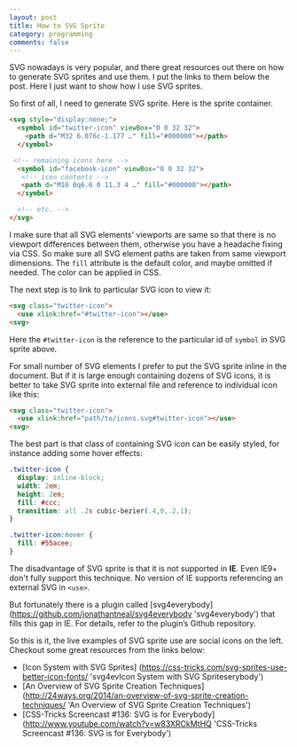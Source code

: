 ```yaml
---
layout: post
title: How to SVG Sprite
category: programming
comments: false
---
```


SVG nowadays is very popular, and there great resources out there on how to generate SVG sprites and use them. I put the links to them below the post. Here I just want to show how I use SVG sprites.

So first of all, I need to generate SVG sprite. Here is the sprite container.

```html
<svg style="display:none;">
  <symbol id="twitter-icon" viewBox="0 0 32 32">
    <path d="M32 6.076c-1.177 …" fill="#000000"></path>
  </symbol>

 <!-- remaining icons here -->
  <symbol id="facebook-icon" viewBox="0 0 32 32">
   <!-- icon contents -->
   <path d="M16 0q6.6 0 11.3 4 …" fill="#000000"></path>
  </symbol>

  <!-- etc. -->
</svg>
```

I make sure that all SVG elements' viewports are same so that there is no viewport differences between them, otherwise you have a headache fixing via CSS. So make sure all SVG element paths are taken from same viewport dimensions. The `fill` attribute is the default color, and maybe omitted if needed. The color can be applied in CSS.

The next step is to link to particular SVG icon to view it:

```html
<svg class="twitter-icon">
  <use xlink:href="#twitter-icon"></use>
<svg>
```
Here the `#twitter-icon` is the reference to the particular id of `symbol` in SVG sprite above.

For small number of SVG elements I prefer to put the SVG sprite inline in the document. But if it is large enough containing dozens of SVG icons, it is better to take SVG sprite into external file and reference to individual icon like this:

```html
<svg class="twitter-icon">
  <use xlink:href="path/to/icons.svg#twitter-icon"></use>
<svg>
```

The best part is that class of containing SVG icon can be easily styled, for instance adding some hover effects:

```css
.twitter-icon {
  display: inline-block;
  width: 2em;
  height: 2em;
  fill: #ccc;
  transition: all .2s cubic-bezier(.4,0,.2,1);
}

.twitter-icon:hover {
  fill: #55acee;
}
```

The disadvantage of SVG sprite is that it is not supported in **IE**. Even IE9+ don't fully support this technique. No version of IE supports referencing an external SVG in `<use>`.

But fortunately there is a plugin called [svg4everybody] (https://github.com/jonathantneal/svg4everybody 'svg4everybody') that fills this gap in IE. For details, refer to the plugin’s Github repository.

So this is it, the live examples of SVG sprite use are social icons on the left. Checkout some great resources from the links below:

* [Icon System with SVG Sprites] (https://css-tricks.com/svg-sprites-use-better-icon-fonts/ 'svg4evIcon System with SVG Spriteserybody')
* [An Overview of SVG Sprite Creation Techniques] (http://24ways.org/2014/an-overview-of-svg-sprite-creation-techniques/ 'An Overview of SVG Sprite Creation Techniques')
* [CSS-Tricks Screencast #136: SVG is for Everybody] (http://www.youtube.com/watch?v=w83XRCkMtHQ 'CSS-Tricks Screencast #136: SVG is for Everybody')
